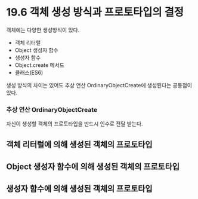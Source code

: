 # 19.6 객체 생성 방식과 프로토타입의 결정

객체에는 다양한 생성방식이 있다.

- 객체 리터럴
- Object 생성자 함수
- 생성자 함수
- Object.create 메서드
- 클래스(ES6)

생성 방식의 차이는 있어도 추상 연산 OrdinaryObjectCreate에 생성된다는 공통점이 있다.

### 추상 연산 OrdinaryObjectCreate

자신이 생성할 객체의 프로토타입을 반드시 인수로 전달 받는다.

## 객체 리터럴에 의해 생성된 객체의 프로토타입

## Object 생성자 함수에 의해 생성된 객체의 프로토타입

## 생성자 함수에 의해 생성된 객체의 프로토타입
